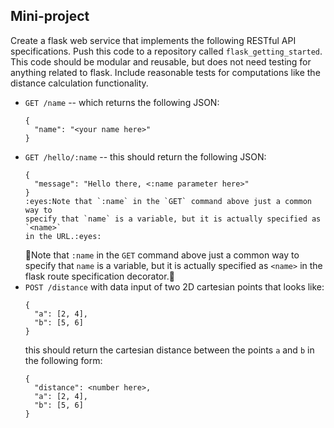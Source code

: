 
## Mini-project
Create a flask web service that implements the following RESTful API specifications. Push this code to a repository called `flask_getting_started`. This code should be modular and reusable, but does not need testing for anything related to flask. Include reasonable tests for computations like the distance calculation functionality.  
* `GET /name` -- which returns the following JSON:
  ```
  {
    "name": "<your name here>"
  }
  ```
* `GET /hello/:name` -- this should return the following JSON:
  ```
  {
    "message": "Hello there, <:name parameter here>"
  }
  :eyes:Note that `:name` in the `GET` command above just a common way to
  specify that `name` is a variable, but it is actually specified as `<name>`
  in the URL.:eyes:
  ```
  :eyes:Note that `:name` in the `GET` command above just a common way to
  specify that `name` is a variable, but it is actually specified as `<name>`
  in the flask route specification decorator.:eyes:
* `POST /distance` with data input of two 2D cartesian points that looks like:
  ```
  {
    "a": [2, 4],
    "b": [5, 6]
  }
  ```
  this should return the cartesian distance between the points `a` and `b` in the following form:
  ```
  {
    "distance": <number here>,
    "a": [2, 4],
    "b": [5, 6]
  }
  ```